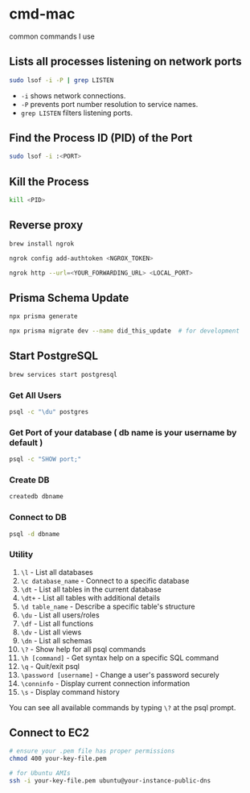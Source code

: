 # cmd-mac
common commands I use

## Lists all processes listening on network ports
```sh
sudo lsof -i -P | grep LISTEN
````
-   `-i` shows network connections.
-   `-P` prevents port number resolution to service names.
-   `grep LISTEN` filters listening ports.

## Find the Process ID (PID) of the Port
```sh
sudo lsof -i :<PORT>
```

## Kill the Process
```sh
kill <PID>
```

## Reverse proxy
```sh
brew install ngrok
```
```sh
ngrok config add-authtoken <NGROX_TOKEN>
```
```sh
ngrok http --url=<YOUR_FORWARDING_URL> <LOCAL_PORT>
```
## Prisma Schema Update
```sh
npx prisma generate
```
```sh
npx prisma migrate dev --name did_this_update  # for development
```
## Start PostgreSQL
```sh
brew services start postgresql
```
### Get All Users
```sh
psql -c "\du" postgres
```

### Get Port of your database ( db name is your username by default )
```sh
psql -c "SHOW port;"
```

### Create DB
```sh
createdb dbname
```

### Connect to DB
```sh
psql -d dbname
```
### Utility
1. `\l` - List all databases
2. `\c database_name` - Connect to a specific database
3. `\dt` - List all tables in the current database
4. `\dt+` - List all tables with additional details
5. `\d table_name` - Describe a specific table's structure
6. `\du` - List all users/roles
7. `\df` - List all functions
8. `\dv` - List all views
9. `\dn` - List all schemas
17. `\?` - Show help for all psql commands
18. `\h [command]` - Get syntax help on a specific SQL command
19. `\q` - Quit/exit psql
20. `\password [username]` - Change a user's password securely
21. `\conninfo` - Display current connection information
23. `\s` - Display command history

You can see all available commands by typing `\?` at the psql prompt.
## Connect to EC2
```sh
# ensure your .pem file has proper permissions
chmod 400 your-key-file.pem
```
```sh
# for Ubuntu AMIs
ssh -i your-key-file.pem ubuntu@your-instance-public-dns
```
